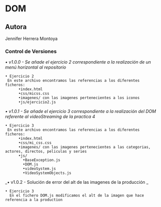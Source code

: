# DOM

## Autora
Jennifer Herrera Montoya

### Control de Versiones
_• v1.0.0 - Se añade el ejercicio 2 correspondiente a la realización de un menú horizontal al repositorio_
```
• Ejercicio 2
 En este archivo encontramos las referencias a los diferentes ficheros:
      •index.html
      •css/micss.css
      •imagenes/ con las imagenes pertenecientes a los iconos
      •js/ejercicio2.js
```
_• v1.0.1 - Se añade el ejercicio 3 correspondiente a la realización del DOM referente al videoStreaming de la practica 4_
```
• Ejercicio 3
 En este archivo encontramos las referencias a los diferentes ficheros:
      •index.html
      •css/mi_css.css
      •imagenes/ con las imagenes pertenecientes a las categorias, actores, directos, peliculas y series
      •js/
        •BaseException.js
        •DOM.js
        •videoSystem.js
        •VideoSystemObjects.js
```

_• v1.0.2 - Solución de error del alt de las imagenes de la producción _
```
• Ejercicio 3
  En el fichero DOM.js modificamos el alt de la imagen que hace referencia a la production
```
